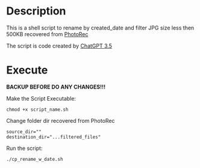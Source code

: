 # Description

This is a shell script to rename by created_date and filter JPG size less then 500KB recovered from [PhotoRec](https://www.cgsecurity.org/wiki/PhotoRec)

The script is code created by [ChatGPT 3.5](https://openai.com/blog/chatgpt)

# Execute

**BACKUP BEFORE DO ANY CHANGES!!!**

Make the Script Executable: 

```
chmod +x script_name.sh
```

Change folder dir recovered from PhotoRec
```
source_dir=""
destination_dir="...filtered_files"
```

Run the script: 
```
./cp_rename_w_date.sh
```
